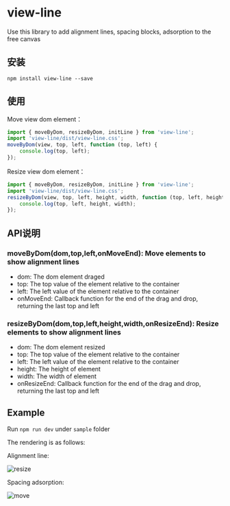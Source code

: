 # view-line

Use this library to add alignment lines, spacing blocks, adsorption to the free canvas

## 安装
```
npm install view-line --save
```
## 使用

Move view dom element：

```js
import { moveByDom, resizeByDom, initLine } from 'view-line';
import 'view-line/dist/view-line.css';
moveByDom(view, top, left, function (top, left) {
    console.log(top, left);
});
```

Resize view dom element：

```js
import { moveByDom, resizeByDom, initLine } from 'view-line';
import 'view-line/dist/view-line.css';
resizeByDom(view, top, left, height, width, function (top, left, height, width) {
    console.log(top, left, height, width);
});
```

## API说明

### moveByDom(dom,top,left,onMoveEnd):  Move elements to show alignment lines

- dom: The dom element draged
- top: The top value of the element relative to the container
- left: The left value of the element relative to the container
- onMoveEnd: Callback function for the end of the drag and drop, returning the last top and left

### resizeByDom(dom,top,left,height,width,onResizeEnd): Resize elements to show alignment lines

- dom: The dom element resized
- top: The top value of the element relative to the container
- left: The left value of the element relative to the container
- height: The height of element
- width: The width of element
- onResizeEnd: Callback function for the end of the drag and drop, returning the last top and left


## Example

Run `npm run dev` under `sample` folder

The rendering is as follows:

Alignment line:

![resize](https://github.com/hongyin163/view-line/assets/3040906/08ce4fbb-6e3f-4221-ba1f-3d4c193fb74f)

Spacing adsorption:

![move](https://github.com/hongyin163/view-line/assets/3040906/b50b2b03-c36f-4e35-aed2-2341f72d46c8)
